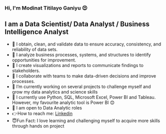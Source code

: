 
### Hi, I'm Modinat Titilayo Ganiyu 😍
## I am a  Data Scientist/ Data Analyst / Business Intelligence Analyst
- 🌟 I obtain, clean, and validate data to ensure accuracy, consistency, and reliability of data sets.
- 🌟 I analyze business processes, systems, and structures to identify opportunities for improvement.
- 🌟 I create visualizations and reports to communicate findings to stakeholders.
- 🌟 I collaborate with teams to make data-driven decisions and improve processes.
- 🌟 I’m currently working on several projects to challenge myself and grow my data analytics and science skills
- 🌟 I currently use Python, SQL, Microsoft Excel, Power BI and Tableau. However, my favourite analytic tool is Power BI 😊
- 🌟 I am open to Data Analytic roles
- 👉How to reach me: [Linkedin]([www.linkedin.com/in/modinatganiyudataanalyst](https://www.linkedin.com/in/modinat-ganiyu-5b8630264/))
- 😇Fun Fact: I love learning and challenging myself to acquire more skills through hands on project

<!---
TitilayoMG/TitilayoMG is a ✨ special ✨ repository because its `README.md` (this file) appears on your GitHub profile.
You can click the Preview link to take a look at your changes.
--->
